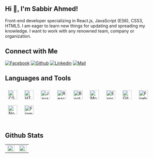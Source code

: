 <!-- Welcome Message-->

## Hi 👋, I'm Sabbir Ahmed!

Front-end developer specializing in React.js, JavaScript (ES6), CSS3, HTML5. I am eager to learn new things for updating and spreading my knowledge. I want to work with any renowned team, company or organization.

## Connect with Me

[![Facebook](https://img.shields.io/badge/Facebook-1877F2?style=for-the-badge&logo=facebook&logoColor=white)](https://www.facebook.com/sabbir10s/)
[![Github](https://img.shields.io/badge/GitHub-100000?style=for-the-badge&logo=github&logoColor=white)](https://github.com/sabbir10s)
[![Linkedin](https://img.shields.io/badge/LinkedIn-0077B5?style=for-the-badge&logo=linkedin&logoColor=white)](https://www.linkedin.com/in/sabbir10s)
[![Mail](https://img.shields.io/badge/Gmail-D14836?style=for-the-badge&logo=gmail&logoColor=white)](mailto:sabbirahmed1023@gmail.com)

## Languages and Tools

<div align="left">  
<img style="margin: 10px" src="https://profilinator.rishav.dev/skills-assets/css3-original-wordmark.svg" alt="CSS3" height="30" />  
<img style="margin: 10px" src="https://profilinator.rishav.dev/skills-assets/html5-original-wordmark.svg" alt="HTML5" height="30" />  
<img style="margin: 10px" src="https://profilinator.rishav.dev/skills-assets/javascript-original.svg" alt="JavaScript" height="30" />  
<img style="margin: 10px" src="https://profilinator.rishav.dev/skills-assets/react-original-wordmark.svg" alt="React" height="30" />  
<img style="margin: 10px" src="https://profilinator.rishav.dev/skills-assets/bootstrap-plain.svg" alt="Bootstrap" height="30" />  
<img style="margin: 10px" src="https://profilinator.rishav.dev/skills-assets/mongodb-original-wordmark.svg" alt="MongoDB" height="30" />  
<img style="margin: 10px" src="https://profilinator.rishav.dev/skills-assets/express-original-wordmark.svg" alt="Express.js" height="30" />  
<img style="margin: 10px" src="https://profilinator.rishav.dev/skills-assets/git-scm-icon.svg" alt="Git" height="30" />  
<img style="margin: 10px" src="https://profilinator.rishav.dev/skills-assets/firebase.png" alt="Firebase" height="30" />   
<img style="margin: 10px" src="https://profilinator.rishav.dev/skills-assets/nodejs-original-wordmark.svg" alt="Node.js" height="30" />  
<img style="margin: 10px" src="https://profilinator.rishav.dev/skills-assets/figma-icon.svg" alt="Figma" height="30" />  
</div>  
<br/>

## Github Stats

<table><tr><td valign="top" width="50%">

<img src="https://github-readme-stats.vercel.app/api?username=sabbir10s&show_icons=true&count_private=true&hide_border=true" align="left" style="width: 100%" />

</td><td valign="top" width="50%">

<img src="https://github-readme-stats.vercel.app/api/top-langs/?username=sabbir10s&hide_border=true&layout=compact" align="left" style="width: 100%" />

</td></tr></table>
